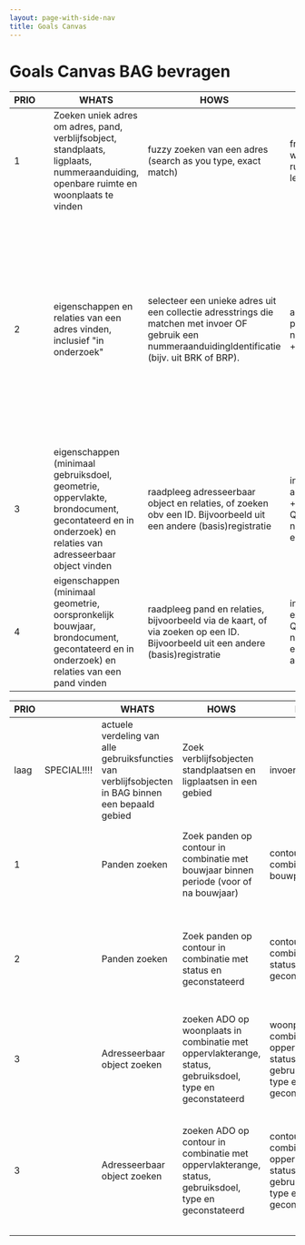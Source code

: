 ```yaml
---
layout: page-with-side-nav
title: Goals Canvas
---
```

# Goals Canvas BAG bevragen

| PRIO | | WHATS | HOWS | INPUT | OUTPUT | GOALS  | STORIES |
|------|-|-------|------|-------|--------|--------|---------|
| 1    | | Zoeken  uniek adres om adres, pand, verblijfsobject, standplaats, ligplaats, nummeraanduiding, openbare ruimte en woonplaats te vinden | fuzzy zoeken van een adres (search as you type, exact match) | free query op postcode, woonplaats, openbare ruimtenaam, huisnummer-letter-toevoeging | verzameling adressen (adresstrings) | collectie adresstrings tonen zodat er 1 door client kan worden geselecteerd | [4](https://github.com/VNG-Realisatie/Haal-Centraal-BAG-bevragen/issues/4){:target="_blank"} |
| 2    | | eigenschappen en relaties van een adres vinden, inclusief "in onderzoek" | selecteer een unieke adres uit een collectie adresstrings die matchen met invoer OF gebruik een nummeraanduidingIdentificatie (bijv. uit BRK of BRP). | adresstring + expand parameter(optioneel) OF nummeraanduidingIdentificatie + expandparameter (optioneel) | adres: verkorte openbare ruimtenaam, huisnr, huisl, huisnr.toevoeging, postcode, woonplaats (+embedded openbare ruimte, nummeraanduiding, woonplaats), geconstateerd, optionele boolean nevenadres en "in onderzoek" + relaties van het adres met de resources adresseerbaarObject en pand. | raadplegen 1. eigenschappen van adres met bijbehorende identificatie/links naar nummeraanduiding, openbare ruimte en woonplaats + 2. identificatie/links van gerelateerd verblijfsobject, standplaats, ligplaats en pand(en), om deze evt. te kunnen raadplegen. | [32](https://github.com/VNG-Realisatie/Haal-Centraal-BAG-bevragen/issues/32){:target="_blank"}, [15](https://github.com/VNG-Realisatie/Haal-Centraal-BAG-bevragen/issues/15){:target="_blank"}, [16](https://github.com/VNG-Realisatie/Haal-Centraal-BAG-bevragen/issues/16){:target="_blank"}, [17](https://github.com/VNG-Realisatie/Haal-Centraal-BAG-bevragen/issues/17){:target="_blank"}, [18](https://github.com/VNG-Realisatie/Haal-Centraal-BAG-bevragen/issues/18){:target="_blank"} |
| 3    | | eigenschappen  (minimaal gebruiksdoel, geometrie, oppervlakte, brondocument, gecontateerd en in onderzoek) en relaties van adresseerbaar object vinden | raadpleeg adresseerbaar object en relaties, of zoeken obv een ID. Bijvoorbeeld uit een andere (basis)registratie | invoeren adresseerbaarObjectIdentificatie + expandparameter (optioneel) Queryparameters: nummeraanduidingIdentificatie en pandIdentificatie | adresseerbaarObject met eigenschappen en relaties met adres (embedded) en Pand (embedded). | eigenschappen en relaties adresseerbaarObject raadplegen | [11](https://github.com/VNG-Realisatie/Haal-Centraal-BAG-bevragen/issues/11){:target="_blank"}, [8](https://github.com/VNG-Realisatie/Haal-Centraal-BAG-bevragen/issues/8){:target="_blank"}, [7](https://github.com/VNG-Realisatie/Haal-Centraal-BAG-bevragen/issues/7){:target="_blank"}, [6](https://github.com/VNG-Realisatie/Haal-Centraal-BAG-bevragen/issues/6){:target="_blank"}, [13](https://github.com/VNG-Realisatie/Haal-Centraal-BAG-bevragen/issues/13){:target="_blank"}, [9](https://github.com/VNG-Realisatie/Haal-Centraal-BAG-bevragen/issues/9){:target="_blank"}, [5](https://github.com/VNG-Realisatie/Haal-Centraal-BAG-bevragen/issues/5){:target="_blank"}, [2](https://github.com/VNG-Realisatie/Haal-Centraal-BAG-bevragen/issues/2){:target="_blank"}, [13](https://github.com/VNG-Realisatie/Haal-Centraal-BAG-bevragen/issues/13){:target="_blank"} |
| 4    | | eigenschappen (minimaal geometrie, oorspronkelijk bouwjaar, brondocument, gecontateerd en in onderzoek) en relaties van een pand vinden | raadpleeg pand en relaties, bijvoorbeeld via de kaart, of via zoeken op een ID. Bijvoorbeeld uit een andere (basis)registratie | invoeren pandIdentificatie + de expand parameter (optioneel). Queryparameters: nummeraanduidingIdentificatie en adresseerbaarObjectIdntificatie | eigenschappen van het pand en relaties met verblijfsobjecten (embedded) en adressen (embedded) | eigenschappen en relaties Pand raadplegen | [1](https://github.com/VNG-Realisatie/Haal-Centraal-BAG-bevragen/issues/1){:target="_blank"}, [2](https://github.com/VNG-Realisatie/Haal-Centraal-BAG-bevragen/issues/2){:target="_blank"}, [3](https://github.com/VNG-Realisatie/Haal-Centraal-BAG-bevragen/issues/3){:target="_blank"}, [10](https://github.com/VNG-Realisatie/Haal-Centraal-BAG-bevragen/issues/10){:target="_blank"}, [13](https://github.com/VNG-Realisatie/Haal-Centraal-BAG-bevragen/issues/13){:target="_blank"}, [14](https://github.com/VNG-Realisatie/Haal-Centraal-BAG-bevragen/issues/14){:target="_blank"}, [4](https://github.com/VNG-Realisatie/Haal-Centraal-BAG-bevragen/issues/4){:target="_blank"} |

| PRIO | | WHATS | HOWS | INPUT | OUTPUT | GOALS  | STORIES |
|------|-|-------|------|-------|--------|--------|---------|
| laag | SPECIAL!!!! | actuele verdeling  van alle gebruiksfuncties van verblijfsobjecten in BAG binnen een bepaald gebied | Zoek verblijfsobjecten standplaatsen en ligplaatsen in een gebied | invoeren contour | verdeling van actuele gebruiksdoelen in percentages (samen 100%) | actuele uitnutting gebruiksdoelen en beschikbare vrije ruimte binnen bestemmingsplan bepalen | [7](https://github.com/VNG-Realisatie/Haal-Centraal-BAG-bevragen/issues/7){:target="_blank"} |
| 1    | | Panden zoeken | Zoek panden op contour in combinatie met bouwjaar binnen periode (voor of na bouwjaar) | contour in combinatie met bouwperiode | panden | panden vinden van voor of na een bepaald bouwjaar of binnen een periode  tbv energietransitie | [306](https://github.com/VNG-Realisatie/Haal-Centraal-BAG-bevragen/issues/306){:target="_blank"} |
| 2    | | Panden zoeken | Zoek panden op contour in combinatie met status en geconstateerd | contour in combinatie met status en geconstateerd | panden | panden vinden in een bepaald gebied met gecontateerd tbv handhaving stedelijke ontwikkelingen en belastingzaken | [331](https://github.com/VNG-Realisatie/Haal-Centraal-BAG-bevragen/issues/331){:target="_blank"}, [333](https://github.com/VNG-Realisatie/Haal-Centraal-BAG-bevragen/issues/333){:target="_blank"} |
| 3    | | Adresseerbaar object zoeken | zoeken ADO op woonplaats in combinatie met oppervlakterange, status, gebruiksdoel, type en geconstateerd | woonplaats in combinatie met oppervlakterange, status, gebruiksdoel, type en geconstateerd | Adresseerbaar objecten | overzicht ADO's met gecontateerd tbv belastingzaken | [334](https://github.com/VNG-Realisatie/Haal-Centraal-BAG-bevragen/issues/334){:target="_blank"} |
| 3    | | Adresseerbaar object zoeken | zoeken ADO op contour in combinatie met oppervlakterange, status, gebruiksdoel, type en geconstateerd | contour in combinatie met oppervlakterange, status, gebruiksdoel, type en geconstateerd | Adresseerbaar objecten | ADO's en gerelateerde panden vinden in een bepaald gebied met gecontateerd tbv handhaving stedelijke ontwikkelingen en belastingzaken | [19](https://github.com/VNG-Realisatie/Haal-Centraal-BAG-bevragen/issues/19){:target="_blank"}, [331](https://github.com/VNG-Realisatie/Haal-Centraal-BAG-bevragen/issues/331){:target="_blank"}, [332](https://github.com/VNG-Realisatie/Haal-Centraal-BAG-bevragen/issues/332){:target="_blank"}, [334](https://github.com/VNG-Realisatie/Haal-Centraal-BAG-bevragen/issues/334){:target="_blank"} |
